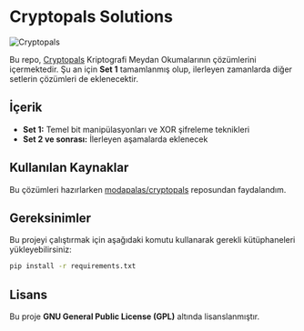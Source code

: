 # Cryptopals Solutions

![Cryptopals](https://cryptopals.com/static/img/logo.png)

Bu repo, [Cryptopals](https://cryptopals.com/) Kriptografi Meydan Okumalarının çözümlerini içermektedir. Şu an için **Set 1** tamamlanmış olup, ilerleyen zamanlarda diğer setlerin çözümleri de eklenecektir.

## İçerik

- **Set 1:** Temel bit manipülasyonları ve XOR şifreleme teknikleri
- **Set 2 ve sonrası:** İlerleyen aşamalarda eklenecek

## Kullanılan Kaynaklar

Bu çözümleri hazırlarken [modapalas/cryptopals](https://github.com/modapalas/cryptopals) reposundan faydalandım.

## Gereksinimler

Bu projeyi çalıştırmak için aşağıdaki komutu kullanarak gerekli kütüphaneleri yükleyebilirsiniz:

```sh
pip install -r requirements.txt
```

## Lisans

Bu proje **GNU General Public License (GPL)** altında lisanslanmıştır.